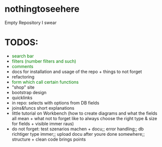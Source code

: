 # nothingtoseehere
Empty Repository I swear

# TODOS: 

* <span style="color:green">search bar</span>
* <span style="color:green">filters (number filters and such)</span>
* <span style="color:green">comments</span> 
* docs for installation and usage of the repo + things to not forget
* refactoring
* <span style="color:green">form which call certain functions </span>
* "shop" site 
* bootstrap design
* quicklinks 
* in repo: selects with options from DB fields
* joins&funcs short explanations 
* little tutorial on Workbench (how to create diagrams and what the fields all mean + what not to forget like to always choose the right type & size for fields + visible immer raus)
* do not forget: test szenarios machen + docu;; error handling;; db richtiger type immer;; upload docu after youre done somewhere;; structure + clean code brings points
